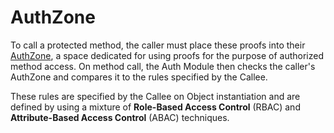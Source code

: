 # AuthZone

To call a protected method, the caller must place these proofs into their [AuthZone](../../../blueprints/resource/auth_zone),
a space dedicated for using proofs for the purpose of authorized method access. On method call, the Auth Module
then checks the caller's AuthZone and compares it to the rules specified by the Callee.

These rules are specified by the Callee on Object instantiation and are defined by using a mixture of **Role-Based
Access Control** (RBAC) and **Attribute-Based Access Control** (ABAC) techniques.